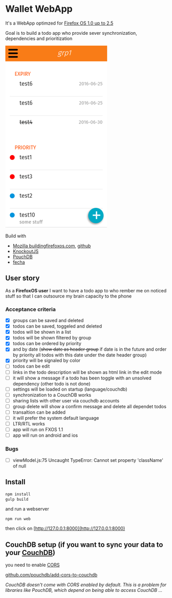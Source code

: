 # Wallet WebApp

It's a WebApp optimzed for [Firefox OS 1.0 up to 2.5](https://www.mozilla.org/de/firefox/os/) 

Goal is to build a todo app who provide sever synchronization, dependencies and prioritization

![screenshot](_assets/screenshot.png)

Build with 
 * [Mozilla buildingfirefoxos.com](http://buildingfirefoxos.com/), [github](https://github.com/buildingfirefoxos/Building-Blocks)
 * [KnockoutJS](http://knockoutjs.com/)
 * [PouchDB](https://pouchdb.com/)
 * [fecha](https://github.com/taylorhakes/fecha)

## User story

As a **FirefoxOS user** I want to have a todo app to who rember me on noticed stuff
so that I can outsource my brain capacity to the phone

### Acceptance criteria

- [x] groups can be saved and deleted
- [x] todos can be saved, toggeled and deleted
- [x] todos will be shown in a list
- [x] todos will be shown filtered by group
- [x] todos can be ordered by priority
- [x] and by date (<strike>show date as header group</strike> if date is in the future and order by priority all todos with this date under the date header group) 
- [x] priority will be signaled by color
- [ ] todos can be edit
- [ ] links in the todo description will be shown as html link in the edit mode
- [ ] it will show a message if a todo has been toggle with an unsolved dependency (other todo is not done)
- [ ] settings will be loaded on startup (language/couchdb)
- [ ] synchronization to a CouchDB works
- [ ] sharing lists with other user via couchdb accounts
- [ ] group delete will show a confirm message and delete all dependet todos 
- [ ] transaltion can be added
- [ ] it will prefer the system default language
- [ ] LTR/RTL works
- [ ] app will run on FXOS 1.1
- [ ] app will run on android and ios

### Bugs

- [ ] viewModel.js:75 Uncaught TypeError: Cannot set property 'className' of null

## Install
```
npm install
gulp build
```
and run a webserver
```
npm run web
```
then click on [http://127.0.0.1:8000](http://127.0.0.1:8000)

## CouchDB setup (if you want to sync your data to your [CouchDB](https://couchdb.apache.org))

you need to enable [CORS](https://en.wikipedia.org/wiki/Cross-origin_resource_sharing)

[github.com/pouchdb/add-cors-to-couchdb](https://github.com/pouchdb/add-cors-to-couchdb#what-it-does)

*CouchDB doesn't come with CORS enabled by default. This is a problem for libraries like PouchDB, which depend on being able to access CouchDB ...*
